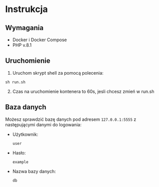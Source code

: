# Instrukcja

## Wymagania

- Docker i Docker Compose
- PHP v.8.1

## Uruchomienie

1. Uruchom skrypt shell za pomocą polecenia: 
```
sh run.sh
```

2. Czas na uruchomienie kontenera to 60s, jesli chcesz zmień w run.sh

## Baza danych

Możesz sprawdzić bazę danych pod adresem `127.0.0.1:5555` z następującymi danymi do logowania:

- Użytkownik: 
  ```
  user
  ```
- Hasło:
  ```
  example
  ```
- Nazwa bazy danych:
  ```
  db
  ```
